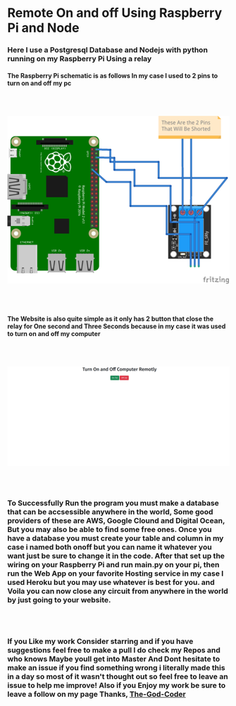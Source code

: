 # Remote On and off Using Raspberry Pi and Node

### Here I use a Postgresql Database and Nodejs with python running on my Raspberry Pi Using a relay

#### The Raspberry Pi schematic is as follows In my case I used to 2 pins to turn on and off my pc
<br>
<br>


![Raspberry Pi Schematic](./Images/RaspberryPi-SetUp.png)

<br>
<br>


#### The Website is also quite simple as it only has 2 button that close the relay for One second and Three Seconds because in my case it was used to turn on and off my computer

<br>
<br>

![Website](./Images/Website.png)

<br>
<br>

### To Successfully Run the program you must make a database that can be accsessible anywhere in the world, Some good providers of these are AWS, Google Clound and Digital Ocean, But you may also be able to find some free ones. Once you have a database you must create your table and column in my case i named both onoff but you can name it whatever you want just be sure to change it in the code. After that set up the wiring on your Raspberry Pi and run main.py on your pi, then run the Web App on your favorite Hosting service in my case I used Heroku but you may use whatever is best for you. and Voila you can now close any circuit from anywhere in the world by just going to your website.

<br>
<br>

### If you Like my work Consider starring and if you have suggestions feel free to make a pull I do check my Repos and who knows Maybe youll get into Master And Dont hesitate to make an issue if you find something wrong i literally made this in a day so most of it wasn't thought out so feel free to leave an issue to help me improve! Also if you Enjoy my work be sure to leave a follow on my page Thanks, [The-God-Coder](https://github.com/The-God-coder)

